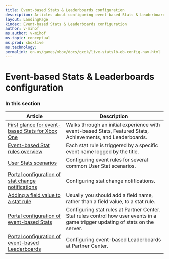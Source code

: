 ```yaml
---
title: Event-based Stats & Leaderboards configuration
description: Articles about configuring event-based Stats & Leaderboards at Partner Center.
layout: LandingPage
kindex: Event-based Stats & Leaderboards configuration
author: v-mihof
ms.author: v-mihof
ms.topic: conceptual
ms.prod: xboxlive
ms.technology: 
permalink: en-us/games/xbox/docs/gxdk/live-statslb-eb-config-nav.html
---
```


# Event-based Stats & Leaderboards configuration


### In this section

| Article | Description |
|---------|-------------|
| [First glance for event-based Stats for Xbox One](live-stats-first-glance.md) | Walks through an initial experience with event-based Stats, Featured Stats, Achievements, and Leaderboards. |
| [Event-based Stat rules overview](live-user-stat-rules.md) | Each stat rule is triggered by a specific event name logged by the title. |
| [User Stats scenarios](live-user-stats-scenarios.md) | Configuring event rules for several common User Stat scenarios. |
| [Portal configuration of stat change notifications](live-stat-change-notif-portal.md) | Configuring stat change notifications. |
| [Adding a field value to a stat rule](live-stat-name-value.md) | Usually you should add a field name, rather than a field value, to a stat rule. |
| [Portal configuration of event-based Stats](live-stats-eb-portal.md) | Configuring stat rules at Partner Center. Stat rules control how user events in a game trigger updating of stats on the server. |
| [Portal configuration of event-based Leaderboards](live-eb-leaderboards-portal.md) | Configuring event-based Leaderboards at Partner Center. |
